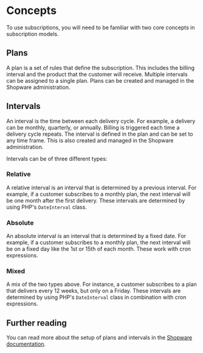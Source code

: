 # Concepts

To use subscriptions, you will need to be familiar with two core concepts in subscription models.

## Plans

A plan is a set of rules that define the subscription. This includes the billing interval and the product that the customer will receive. Multiple intervals can be assigned to a single plan. Plans can be created and managed in the Shopware administration.

## Intervals

An interval is the time between each delivery cycle. For example, a delivery can be monthly, quarterly, or annually. Billing is triggered each time a delivery cycle repeats. The interval is defined in the plan and can be set to any time frame. This is also created and managed in the Shopware administration.

Intervals can be of three different types:

### Relative

A relative interval is an interval that is determined by a previous interval. For example, if a customer subscribes to a monthly plan, the next interval will be one month after the first delivery. These intervals are determined by using PHP's `DateInterval` class.

### Absolute

An absolute interval is an interval that is determined by a fixed date. For example, if a customer subscribes to a monthly plan, the next interval will be on a fixed day like the 1st or 15th of each month. These work with cron expressions.

### Mixed

A mix of the two types above. For instance, a customer subscribes to a plan that delivers every 12 weeks, but only on a Friday. These intervals are determined by using PHP's `DateInterval` class in combination with cron expressions.

## Further reading

You can read more about the setup of plans and intervals in the [Shopware documentation](https://docs.shopware.com/en/shopware-6-en/settings/shop/subscriptions).